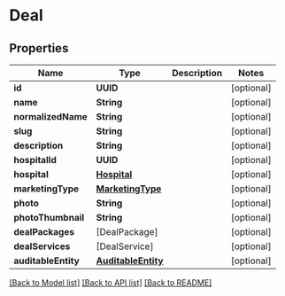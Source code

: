 # Deal

## Properties
Name | Type | Description | Notes
------------ | ------------- | ------------- | -------------
**id** | **UUID** |  | [optional] 
**name** | **String** |  | [optional] 
**normalizedName** | **String** |  | [optional] 
**slug** | **String** |  | [optional] 
**description** | **String** |  | [optional] 
**hospitalId** | **UUID** |  | [optional] 
**hospital** | [**Hospital**](Hospital.md) |  | [optional] 
**marketingType** | [**MarketingType**](MarketingType.md) |  | [optional] 
**photo** | **String** |  | [optional] 
**photoThumbnail** | **String** |  | [optional] 
**dealPackages** | [DealPackage] |  | [optional] 
**dealServices** | [DealService] |  | [optional] 
**auditableEntity** | [**AuditableEntity**](AuditableEntity.md) |  | [optional] 

[[Back to Model list]](../README.md#documentation-for-models) [[Back to API list]](../README.md#documentation-for-api-endpoints) [[Back to README]](../README.md)


